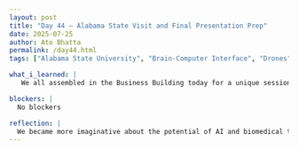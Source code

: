 ```yaml
---
layout: post  
title: "Day 44 – Alabama State Visit and Final Presentation Prep"  
date: 2025-07-25  
author: Ato Bhatta  
permalink: /day44.html  
tags: ["Alabama State University", "Brain-Computer Interface", "Drones", "Presentation Prep", "Team Collaboration"]

what_i_learned: |
   We all assembled in the Business Building today for a unique session that included an Alabama State University guest.  They showed us a number of real-world projects that their pupils had created.  A brain-related drone project was among the most intriguing; it demonstrated a potent fusion of robotics, AI, and neuroscience by reacting to facial muscle movements.  Seeing how creative concepts can be realized through practical research was encouraging.  Our group used the remainder of the day to get ready for our final PowerPoint presentation the following week after the presentation.  We spoke about how to present our research story in an engaging manner, how to divide up speaking responsibilities, and how to organize our slides.

blockers: |
  No blockers

reflection: |
  We became more imaginative about the potential of AI and biomedical technology after witnessing practical uses such as the brain-controlled drone.  We were also inspired to consider how we communicate our own findings.  We were able to synchronize our ideas and get on the same page for next week by working together on the presentation afterwards.  We're all growing more assured of our technical knowledge and our capacity to communicate it well.
---
```


